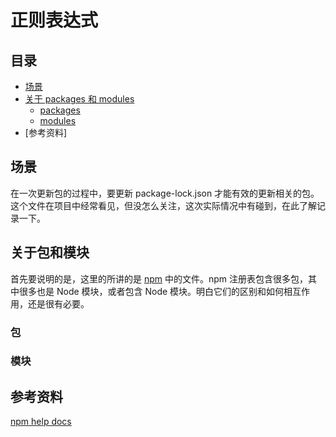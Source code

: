 # 正则表达式
## <a name="index"></a> 目录
- [场景](#situation)
- [关于 packages 和 modules](#about)
  - [packages](#package)
  - [modules](#modules)
- [参考资料]


## 场景
在一次更新包的过程中，要更新 package-lock.json 才能有效的更新相关的包。这个文件在项目中经常看见，但没怎么关注，这次实际情况中有碰到，在此了解记录一下。

## 关于包和模块
首先要说明的是，这里的所讲的是 [npm][url-npm-website] 中的文件。npm 注册表包含很多包，其中很多也是 Node 模块，或者包含 Node 模块。明白它们的区别和如何相互作用，还是很有必要。
### 包

### 模块










## 参考资料
[npm help docs][url-npm-docs]


[url-npm-website]:https://www.npmjs.com/
[url-npm-docs]:https://docs.npmjs.com/
[url-npm-package]:https://docs.npmjs.com/about-packages-and-modules
[url-npm-package-json]:https://docs.npmjs.com/files/package.json
[url-npm-package-lock]:https://docs.npmjs.com/files/package-lock.json
[url-npm-blog]:https://medium.com/coinmonks/everything-you-wanted-to-know-about-package-lock-json-b81911aa8ab8
[url-npm-blog-translate]:https://codertx.github.io/2018/01/09/about-package-json/
[url-npm-china-doc]:https://www.kancloud.cn/shellway/npm-doc/199981